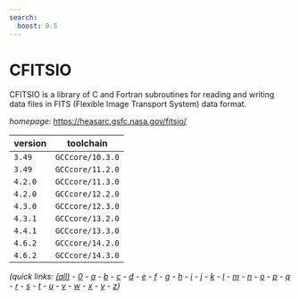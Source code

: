 ```yaml
---
search:
  boost: 0.5
---
```

# CFITSIO

CFITSIO is a library of C and Fortran subroutines for reading and writing data files in FITS (Flexible Image Transport System) data format.

*homepage*: <https://heasarc.gsfc.nasa.gov/fitsio/>

version | toolchain
--------|----------
``3.49`` | ``GCCcore/10.3.0``
``3.49`` | ``GCCcore/11.2.0``
``4.2.0`` | ``GCCcore/11.3.0``
``4.2.0`` | ``GCCcore/12.2.0``
``4.3.0`` | ``GCCcore/12.3.0``
``4.3.1`` | ``GCCcore/13.2.0``
``4.4.1`` | ``GCCcore/13.3.0``
``4.6.2`` | ``GCCcore/14.2.0``
``4.6.2`` | ``GCCcore/14.3.0``


*(quick links: [(all)](../index.md) - [0](../0/index.md) - [a](../a/index.md) - [b](../b/index.md) - [c](../c/index.md) - [d](../d/index.md) - [e](../e/index.md) - [f](../f/index.md) - [g](../g/index.md) - [h](../h/index.md) - [i](../i/index.md) - [j](../j/index.md) - [k](../k/index.md) - [l](../l/index.md) - [m](../m/index.md) - [n](../n/index.md) - [o](../o/index.md) - [p](../p/index.md) - [q](../q/index.md) - [r](../r/index.md) - [s](../s/index.md) - [t](../t/index.md) - [u](../u/index.md) - [v](../v/index.md) - [w](../w/index.md) - [x](../x/index.md) - [y](../y/index.md) - [z](../z/index.md))*

